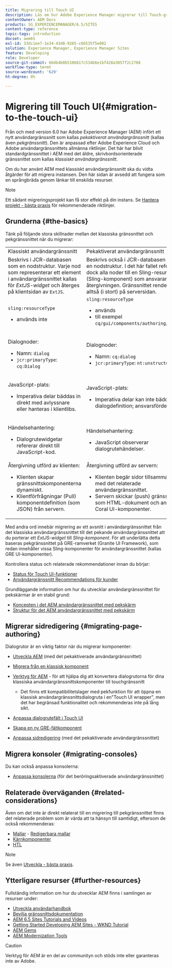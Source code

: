 ```yaml
---
title: Migrering till Touch UI
description: Läs om hur Adobe Experience Manager migrerar till Touch-gränssnittet och hur det påverkar dig.
contentOwner: AEM Docs
products: SG_EXPERIENCEMANAGER/6.5/SITES
content-type: reference
topic-tags: introduction
docset: aem65
exl-id: 33dc1ee7-1e34-43d8-9265-c66535f5e002
solution: Experience Manager, Experience Manager Sites
feature: Developing
role: Developer
source-git-commit: 66db4b0b5106617c534b6e1bf428a3057f2c2708
workflow-type: tm+mt
source-wordcount: '629'
ht-degree: 0%

---
```


# Migrering till Touch UI{#migration-to-the-touch-ui}

Från och med version 6.0 har Adobe Experience Manager (AEM) infört ett nytt användargränssnitt som kallas *pekaktiverat användargränssnitt* (kallas även *pekgränssnitt*). Den är anpassad efter Adobe Experience Cloud och Adobe användargränssnittets allmänna riktlinjer. Det här har blivit standardgränssnittet i AEM med det äldre, skrivbordsorienterade gränssnittet som kallas *klassiskt användargränssnitt*.

Om du har använt AEM med klassiskt användargränssnitt ska du vidta åtgärder för att migrera instansen. Den här sidan är avsedd att fungera som en språngbräda genom länkar till enskilda resurser.

>[!NOTE]
>
>Ett sådant migreringsprojekt kan få stor effekt på din instans. Se [Hantera projekt - bästa praxis](/help/managing/best-practices.md) för rekommenderade riktlinjer.

## Grunderna {#the-basics}

Tänk på följande stora skillnader mellan det klassiska gränssnittet och pekgränssnittet när du migrerar:

<table>
 <tbody>
  <tr>
   <td>Klassiskt användargränssnitt</td>
   <td>Pekaktiverat användargränssnitt</td>
  </tr>
  <tr>
   <td>Beskrivs i JCR-databasen som en nodstruktur. Varje nod som representerar ett element i användargränssnittet kallas för <em>ExtJS-widget</em> och återges på klientsidan av <code>ExtJS</code>.</td>
   <td>Beskrivs också i JCR-databasen som en nodstruktur. I det här fallet refererar dock alla noder till en Sling-resurstyp (Sling-komponent) som ansvarar för återgivningen. Gränssnittet renderas alltså (i stort) på serversidan.</td>
  </tr>
  <tr>
   <td><p><code>sling:resourceType</code></p>
    <ul>
     <li>används inte</li>
    </ul> </td>
   <td><code>sling:resourceType</code>
    <ul>
     <li>används</li>
     <li>till exempel<br /> <code>cq/gui/components/authoring/dialog</code><br /> </li>
    </ul> </td>
  </tr>
  <tr>
   <td><p>Dialognoder:</p>
    <ul>
     <li>Namn: <code>dialog</code></li>
     <li><code>jcr:primaryType</code>: <code>cq:Dialog</code></li>
    </ul> </td>
   <td><p>Dialognoder:</p>
    <ul>
     <li>Namn: <code>cq:dialog</code></li>
     <li><code>jcr:primaryType</code>: <code>nt:unstructured</code></li>
    </ul> </td>
  </tr>
  <tr>
   <td><p>JavaScript-plats:</p>
    <ul>
     <li>Imperativa delar bäddas in direkt med avlyssnare eller hanteras i klientlibs.</li>
    </ul> </td>
   <td><p>JavaScript-plats:</p>
    <ul>
     <li>Imperativa delar kan inte bäddas in i dialogdefinition; ansvarsfördelning.</li>
    </ul> </td>
  </tr>
  <tr>
   <td><p>Händelsehantering:</p>
    <ul>
     <li>Dialogrutewidgetar refererar direkt till JavaScript-kod.</li>
    </ul> </td>
   <td><p>Händelsehantering:</p>
    <ul>
     <li>JavaScript observerar dialogrutehändelser.</li>
    </ul> </td>
  </tr>
  <tr>
   <td>Återgivning utförd av klienten:
    <ul>
     <li>Klienten skapar gränssnittskomponenterna dynamiskt.</li>
     <li>Klientförfrågningar (Pull) komponentdefinition (som JSON) från servern.</li>
    </ul> </td>
   <td>Återgivning utförd av servern:
    <ul>
     <li>Klienten begär sidor tillsammans med det relaterade användargränssnittet.</li>
     <li>Servern skickar (push) gränssnittet som HTML-dokument och använder Coral UI-komponenter.<br /> </li>
    </ul> </td>
  </tr>
 </tbody>
</table>

Med andra ord innebär migrering av ett avsnitt i användargränssnittet från det klassiska användargränssnittet till det pekande användargränssnittet att du porterar ett *ExtJS-widget* till *Sling-komponent*. För att underlätta detta baseras pekgränssnittet på GRE-ramverket (Granite UI Framework), som redan innehåller vissa Sling-komponenter för användargränssnittet (kallas GRE UI-komponenter).

Kontrollera status och relaterade rekommendationer innan du börjar:

* [Status för Touch UI-funktioner](/help/release-notes/touch-ui-features-status.md)
* [Användargränssnitt Recommendations för kunder](/help/sites-deploying/ui-recommendations.md)

Grundläggande information om hur du utvecklar användargränssnittet för pekskärmar är en stabil grund:

* [Koncepten i det AEM användargränssnittet med pekskärm](/help/sites-developing/touch-ui-concepts.md)
* [Struktur för det AEM användargränssnittet med pekskärm](/help/sites-developing/touch-ui-structure.md)

## Migrerar sidredigering {#migrating-page-authoring}

Dialogrutor är en viktig faktor när du migrerar komponenter:

* [Utveckla AEM](/help/sites-developing/developing-components.md) (med det pekaktiverade användargränssnittet)
* [Migrera från en klassisk komponent](/help/sites-developing/developing-components.md#migrating-from-a-classic-component)
* [Verktyg för AEM](/help/sites-developing/modernization-tools.md) - för att hjälpa dig att konvertera dialogrutorna för dina klassiska användargränssnittskomponenter till touchgränssnitt

   * Det finns ett kompatibilitetslager med pekfunktion för att öppna en klassisk användargränssnittsdialogruta i en&quot;Touch UI wrapper&quot;, men det har begränsad funktionalitet och rekommenderas inte på lång sikt.

* [Anpassa dialogrutefält i Touch UI](https://helpx.adobe.com/experience-manager/kt/eseminars/gems/aem-customizing-dialog-fields-in-touch-ui.html)
* [Skapa en ny GRE-fältkomponent](/help/sites-developing/granite-ui-component.md)
* [Anpassa sidredigering](/help/sites-developing/customizing-page-authoring-touch.md) (med det pekaktiverade användargränssnittet)

## Migrera konsoler {#migrating-consoles}

Du kan också anpassa konsolerna:

* [Anpassa konsolerna](/help/sites-developing/customizing-consoles-touch.md) (för det beröringsaktiverade användargränssnittet)

## Relaterade överväganden {#related-considerations}

Även om det inte är direkt relaterat till en migrering till pekgränssnittet finns det relaterade problem som är värda att ta hänsyn till samtidigt, eftersom de också rekommenderas:

* [Mallar](/help/sites-developing/templates.md) - [Redigerbara mallar](/help/sites-developing/page-templates-editable.md)
* [Kärnkomponenter](https://experienceleague.adobe.com/docs/experience-manager-core-components/using/introduction.html)
* [HTL](https://experienceleague.adobe.com/docs/experience-manager-htl/content/overview.html)

>[!NOTE]
>
>Se även [Utveckla - bästa praxis](/help/sites-developing/best-practices.md).

## Ytterligare resurser {#further-resources}

Fullständig information om hur du utvecklar AEM finns i samlingen av resurser under:

* [Utveckla användarhandbok](/help/sites-developing/getting-started.md)
* [Bevilja gränssnittsdokumentation](https://developer.adobe.com/experience-manager/reference-materials/6-5/granite-ui/api/jcr_root/libs/granite/ui/index.html)
* [AEM 6.5 Sites Tutorials and Videos](https://experienceleague.adobe.com/docs/experience-manager-learn/sites/overview.html)
* [Getting Started Developing AEM Sites - WKND Tutorial](/help/sites-developing/getting-started.md)
* [AEM Gems](https://experienceleague.adobe.com/docs/events/experience-manager-gems-recordings/overview.html)
* [AEM Modernization Tools](https://opensource.adobe.com/aem-modernize-tools/)

>[!CAUTION]
>
>Verktyg för AEM är en del av communityn och stöds inte eller garanteras inte av Adobe.
